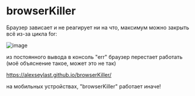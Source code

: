 # browserKiller
Браузер зависает и не реагирует ни на что, максимум можно закрыть
всё из-за цикла for:

![image](https://user-images.githubusercontent.com/100422108/201073739-23b61a09-6b77-4273-8263-566b2bc2040f.png)

из постоянного вывода в консоль "err" браузер перестает работать (моё объяснение такое, может это не так)

https://alexseylast.github.io/browserKiller/

на мобильных устройствах, "browserKiller" работает иначе!

